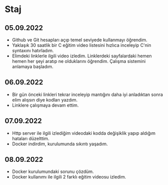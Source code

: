 # Staj
## 05.09.2022
- Github ve Git hesapları açıp temel seviyede kullanmayı öğrendim.
- Yaklaşık 30 saatlik bir C eğitim video listesini hızlıca inceleyip C'nin syntaxını hatırladım.
- Elimdeki linklerle ilgili video izledim. Linklerdeki sayfalardaki hemen hemen her şeyi aratıp ne olduklarını öğrendim. Çalışma sistemini anlamaya başladım.
## 06.09.2022
- Bir gün önceki linkleri tekrar inceleyip mantığını daha iyi anladıktan sonra elim alışsın diye kodları yazdım.
- Linklere çalışmaya devam ettim.
## 07.09.2022
- Http server ile ilgili izlediğim videodaki kodda değişiklik yapıp aldığım hataları düzelttim.
- Docker indirdim, kurulumunda sıkıntı yaşadım.
## 08.09.2022
- Docker kurulumundaki sorunu çözdüm.
- Docker kullanımı ile ilgili 2 farklı eğitim videosu izledim.

